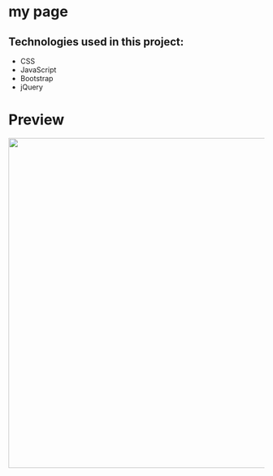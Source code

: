 # my page


## Technologies used in this project:
* CSS
* JavaScript
* Bootstrap
* jQuery


# Preview
<a href="https://media.giphy.com/media/S6YOLuamUs6LwnU92z/giphy.gif"><img src="https://media.giphy.com/media/S6YOLuamUs6LwnU92z/giphy.gif" width="650"></a>
